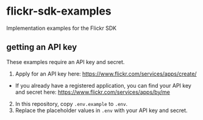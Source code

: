 # flickr-sdk-examples
Implementation examples for the Flickr SDK

## getting an API key

These examples require an API key and secret.

1. Apply for an API key here: https://www.flickr.com/services/apps/create/
  - If you already have a registered application, you can find your API key and secret here: https://www.flickr.com/services/apps/by/me
2. In this repository, copy `.env.example` to `.env`.
3. Replace the placeholder values in `.env` with your API key and secret.
